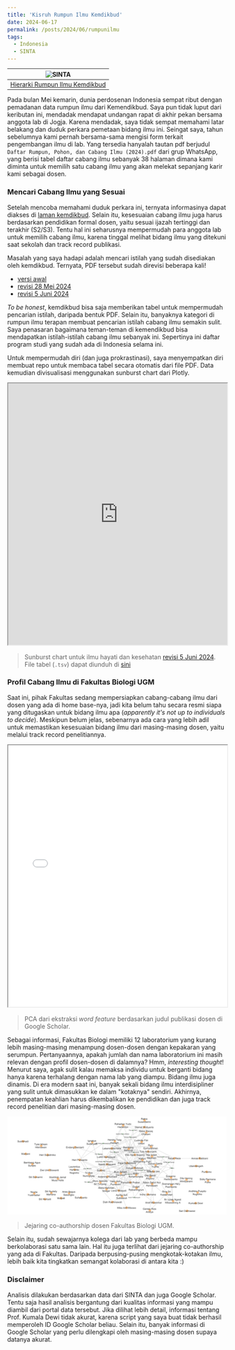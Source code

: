 ```yaml
---
title: 'Kisruh Rumpun Ilmu Kemdikbud'
date: 2024-06-17
permalink: /posts/2024/06/rumpunilmu
tags:
  - Indonesia
  - SINTA
---
```


| ![SINTA](https://pusatinformasi.sister.kemdikbud.go.id/hc/article_attachments/32738952650777) |
|:--:| 
| [Hierarki Rumpun Ilmu Kemdikbud](https://pusatinformasi.sister.kemdikbud.go.id/hc/en-gb/articles/31608506732057-Informasi-Umum-Rumpun-Ilmu)

Pada bulan Mei kemarin, dunia perdosenan Indonesia sempat ribut dengan pemadanan data rumpun ilmu dari Kemendikbud. Saya pun tidak luput dari keributan ini, mendadak mendapat undangan rapat di akhir pekan bersama anggota lab di Jogja. Karena mendadak, saya tidak sempat memahami latar belakang dan duduk perkara pemetaan bidang ilmu ini. Seingat saya, tahun sebelumnya kami pernah bersama-sama mengisi form terkait pengembangan ilmu di lab. Yang tersedia hanyalah tautan pdf berjudul `Daftar Rumpun, Pohon, dan Cabang Ilmu (2024).pdf` dari grup WhatsApp, yang berisi tabel daftar cabang ilmu sebanyak 38 halaman dimana kami diminta untuk memilih satu cabang ilmu yang akan melekat sepanjang karir kami sebagai dosen.

### Mencari Cabang Ilmu yang Sesuai
Setelah mencoba memahami duduk perkara ini, ternyata informasinya dapat diakses di [laman kemdikbud](https://pusatinformasi.sister.kemdikbud.go.id/hc/en-gb/articles/31608506732057-Informasi-Umum-Rumpun-Ilmu). Selain itu, kesesuaian cabang ilmu juga harus berdasarkan pendidikan formal dosen, yaitu sesuai ijazah tertinggi dan terakhir (S2/S3). Tentu hal ini seharusnya mempermudah para anggota lab untuk memilih cabang ilmu, karena tinggal melihat bidang ilmu yang ditekuni saat sekolah dan track record publikasi.

Masalah yang saya hadapi adalah mencari istilah yang sudah disediakan oleh kemdikbud. Ternyata, PDF tersebut sudah direvisi beberapa kali!
- [versi awal](https://pusatinformasi.sister.kemdikbud.go.id/hc/en-gb/article_attachments/32104508638617)
- [revisi 28 Mei 2024](https://pusatinformasi.sister.kemdikbud.go.id/hc/en-gb/article_attachments/33027824852633)
- [revisi 5 Juni 2024](https://pusatinformasi.sister.kemdikbud.go.id/hc/en-gb/article_attachments/33394150376985)

_To be honest_, kemdikbud bisa saja memberikan tabel untuk mempermudah pencarian istilah, daripada bentuk PDF. Selain itu, banyaknya kategori di rumpun ilmu terapan membuat pencarian istilah cabang ilmu semakin sulit. Saya penasaran bagaimana teman-teman di kemendikbud bisa mendapatkan istilah-istilah cabang ilmu sebanyak ini. Sepertinya ini daftar program studi yang sudah ada di Indonesia selama ini.

Untuk mempermudah diri (dan juga prokrastinasi), saya menyempatkan diri membuat repo untuk membaca tabel secara otomatis dari file PDF. Data kemudian divisualisasi menggunakan sunburst chart dari Plotly.

<div class="container">
  <iframe src="https://htmlpreview.github.io/?https://github.com/lab-biotek-bio-ugm/rumpun_ilmu_kemdikbud/blob/main/figures/3_sunburst_chart_bio_INDONESIA.html"
      sandbox="allow-same-origin allow-scripts"
      width="100%"
      height="600"
      scrolling="yes"
      seamless="seamless"
      frameborder="2">
  </iframe>
</div>

> Sunburst chart untuk ilmu hayati dan kesehatan [revisi 5 Juni 2024](https://pusatinformasi.sister.kemdikbud.go.id/hc/en-gb/article_attachments/33394150376985). File tabel (`.tsv`) dapat diunduh di [sini](https://github.com/lab-biotek-bio-ugm/rumpun_ilmu_kemdikbud/blob/main/data/processed/Daftar_Rumpun_Pohon_dan_Cabang_Ilmu_(Diperbarui_05_Juni_2024).tsv)

### Profil Cabang Ilmu di Fakultas Biologi UGM
Saat ini, pihak Fakultas sedang mempersiapkan cabang-cabang ilmu dari dosen yang ada di home base-nya, jadi kita belum tahu secara resmi siapa yang ditugaskan untuk bidang ilmu apa (_apparently it's not up to individuals to decide_). Meskipun belum jelas, sebenarnya ada cara yang lebih adil untuk memastikan kesesuaian bidang ilmu dari masing-masing dosen, yaitu melalui track record penelitiannya.

<div class="container">
  <iframe src="/files/01_PCA_publication_titles.html"
      sandbox="allow-same-origin allow-scripts"
      width="100%"
      height="600"
      scrolling="yes"
      seamless="seamless"
      frameborder="2">
  </iframe>
</div>

> PCA dari ekstraksi _word feature_ berdasarkan judul publikasi dosen di Google Scholar.

Sebagai informasi, Fakultas Biologi memiliki 12 laboratorium yang kurang lebih masing-masing menampung dosen-dosen dengan kepakaran yang serumpun. Pertanyaannya, apakah jumlah dan nama laboratorium ini masih relevan dengan profil dosen-dosen di dalamnya? Hmm, _interesting thought_! Menurut saya, agak sulit kalau memaksa individu untuk berganti bidang hanya karena terhalang dengan nama lab yang diampu. Bidang ilmu juga dinamis. Di era modern saat ini, banyak sekali bidang ilmu interdisipliner yang sulit untuk dimasukkan ke dalam "kotaknya" sendiri. Akhirnya, penempatan keahlian harus dikembalikan ke pendidikan dan juga track record penelitian dari masing-masing dosen.

<a href="/files/co-author_subgraph_network_reduced.graphml.png" data-title="Jejaring co-authorship dosen Fakultas Biologi UGM">
    <img src="/files/co-author_subgraph_network_reduced.graphml.png" alt="Jejaring co-authorship dosen Fakultas Biologi UGM">
</a>

> Jejaring co-authorship dosen Fakultas Biologi UGM.

Selain itu, sudah sewajarnya kolega dari lab yang berbeda mampu berkolaborasi satu sama lain. Hal itu juga terlihat dari jejaring co-authorship yang ada di Fakultas. Daripada berpusing-pusing mengkotak-kotakan ilmu, lebih baik kita tingkatkan semangat kolaborasi di antara kita :)

### Disclaimer
Analisis dilakukan berdasarkan data dari SINTA dan juga Google Scholar. Tentu saja hasil analisis bergantung dari kualitas informasi yang mampu diambil dari portal data tersebut. Jika dilihat lebih detail, informasi tentang Prof. Kumala Dewi tidak akurat, karena script yang saya buat tidak berhasil memperoleh ID Google Scholar beliau. Selain itu, banyak informasi di Google Scholar yang perlu dilengkapi oleh masing-masing dosen supaya datanya akurat.
